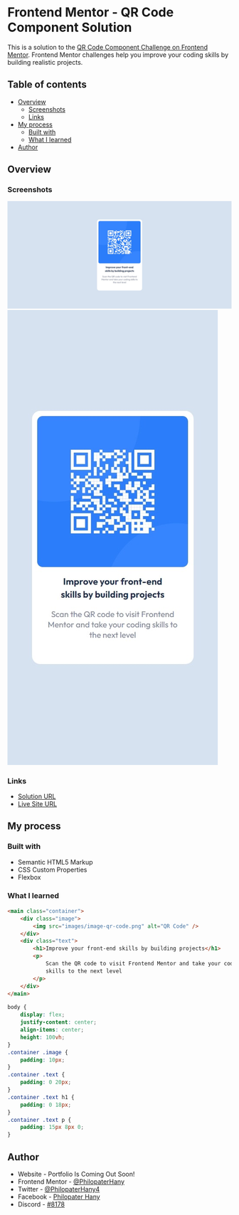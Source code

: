 # Frontend Mentor - QR Code Component Solution

This is a solution to the [QR Code Component Challenge on Frontend Mentor](https://www.frontendmentor.io/challenges/qr-code-component-iux_sIO_H). Frontend Mentor challenges help you improve your coding skills by building realistic projects.

## Table of contents

-   [Overview](#overview)
    -   [Screenshots](#screenshot)
    -   [Links](#links)
-   [My process](#my-process)
    -   [Built with](#built-with)
    -   [What I learned](#what-i-learned)
-   [Author](#author)

## Overview

### Screenshots

![Desktop Screenshot](./screenshots/desktop.jpg)
![Mobile Screenshot](./screenshots/mobile.jpg)

### Links

-   [Solution URL](https://github.com/PhilopaterHany/QR-Code-Component/)
-   [Live Site URL](https://philopaterhany.github.io/QR-Code-Component/)

## My process

### Built with

-   Semantic HTML5 Markup
-   CSS Custom Properties
-   Flexbox

### What I learned

```html
<main class="container">
    <div class="image">
        <img src="images/image-qr-code.png" alt="QR Code" />
    </div>
    <div class="text">
        <h1>Improve your front-end skills by building projects</h1>
        <p>
            Scan the QR code to visit Frontend Mentor and take your coding
            skills to the next level
        </p>
    </div>
</main>
```

```css
body {
    display: flex;
    justify-content: center;
    align-items: center;
    height: 100vh;
}
.container .image {
    padding: 10px;
}
.container .text {
    padding: 0 20px;
}
.container .text h1 {
    padding: 0 18px;
}
.container .text p {
    padding: 15px 8px 0;
}
```
## Author

-   Website - Portfolio Is Coming Out Soon!
-   Frontend Mentor - [@PhilopaterHany](https://www.frontendmentor.io/profile/PhilopaterHany/)
-   Twitter - [@PhilopaterHany4](https://www.twitter.com/PhilopaterHany4/)
-   Facebook - [Philopater Hany](https://www.facebook.com/philopater.hany.3)
-   Discord - [#8178](https://discord.com/#8178/)
